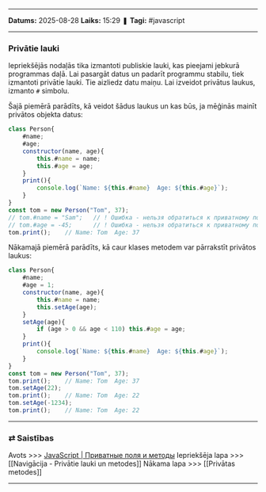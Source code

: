 ___

**Datums:** 2025-08-28
**Laiks:** 15:29
❚ **Tagi:** #javascript 

---
### Privātie lauki

Iepriekšējās nodaļās tika izmantoti publiskie lauki, kas pieejami jebkurā programmas daļā. Lai pasargāt datus un padarīt programmu stabilu, tiek izmantoti privātie lauki. Tie aizliedz datu maiņu. Lai izveidot privātus laukus, izmanto `#` simbolu.

Šajā piemērā parādīts, kā veidot šādus laukus un kas būs, ja mēģinās mainīt privātos objekta datus:

```js
class Person{
    #name;
    #age;
    constructor(name, age){
        this.#name = name;
        this.#age = age;
    }
    print(){
        console.log(`Name: ${this.#name}  Age: ${this.#age}`);
    }
}
const tom = new Person("Tom", 37);
// tom.#name = "Sam";   // ! Ошибка - нельзя обратиться к приватному полю
// tom.#age = -45;      // ! Ошибка - нельзя обратиться к приватному полю
tom.print();    // Name: Tom  Age: 37
```

Nākamajā piemērā parādīts, kā caur klases metodem var pārrakstīt privātos laukus:

```js
class Person{
    #name;
    #age = 1;
    constructor(name, age){
        this.#name = name;
        this.setAge(age);
    }
    setAge(age){
        if (age > 0 && age < 110) this.#age = age;
    }
    print(){
        console.log(`Name: ${this.#name}  Age: ${this.#age}`);
    }
}
const tom = new Person("Tom", 37);
tom.print();    // Name: Tom  Age: 37
tom.setAge(22);
tom.print();    // Name: Tom  Age: 22
tom.setAge(-1234);
tom.print();    // Name: Tom  Age: 22
```

---
### ⇄ Saistības

Avots >>> [JavaScript \| Приватные поля и методы](https://metanit.com/web/javascript/4.16.php)
Iepriekšēja lapa >>> [[Navigācija - Privātie lauki un metodes]]
Nākama lapa >>> [[Privātas metodes]]

---